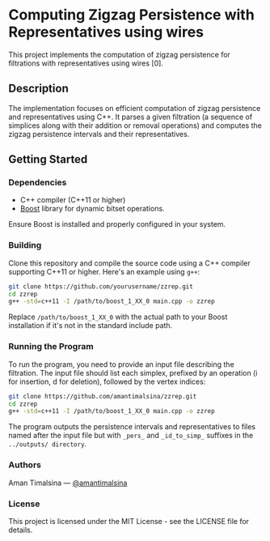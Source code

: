 # Computing Zigzag Persistence with Representatives using wires
This project implements the computation of zigzag persistence for filtrations with representatives using wires [0].

## Description
The implementation focuses on efficient computation of zigzag persistence and representatives using C++. It parses a given filtration (a sequence of simplices along with their addition or removal operations) and computes the zigzag persistence intervals and their representatives.

## Getting Started

### Dependencies

- C++ compiler (C++11 or higher)
- [Boost](https://www.boost.org/) library for dynamic bitset operations.

Ensure Boost is installed and properly configured in your system.

### Building

Clone this repository and compile the source code using a C++ compiler supporting C++11 or higher. Here's an example using `g++`:

```bash
git clone https://github.com/yourusername/zzrep.git
cd zzrep
g++ -std=c++11 -I /path/to/boost_1_XX_0 main.cpp -o zzrep
```

Replace `/path/to/boost_1_XX_0` with the actual path to your Boost installation if it's not in the standard include path.

### Running the Program
To run the program, you need to provide an input file describing the filtration. The input file should list each simplex, prefixed by an operation (i for insertion, d for deletion), followed by the vertex indices:
```bash
git clone https://github.com/amantimalsina/zzrep.git
cd zzrep
g++ -std=c++11 -I /path/to/boost_1_XX_0 main.cpp -o zzrep
```

The program outputs the persistence intervals and representatives to files named after the input file but with `_pers_` and `_id_to_simp_` suffixes in the `../outputs/ directory`.


### Authors
Aman Timalsina — [@amantimalsina](https://github.com/amantimalsina)

### License 
This project is licensed under the MIT License - see the LICENSE file for details.
